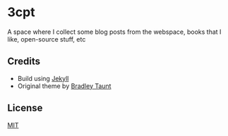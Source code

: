 # 3cpt

A space where I collect some blog posts from the webspace, books that I like, open-source stuff, etc

## Credits

* Build using [Jekyll](https://jekyllrb.com/)
* Original theme by [Bradley Taunt](https://bradleytaunt.com/)

## License

[MIT](LICENSE)
